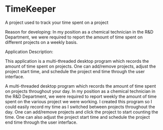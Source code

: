 # TimeKeeper
A project used to track your time spent on a project

Reason for developing: 
In my position as a chemical technician in the R&D Department, we were required to report the amount of time spent on different projects on a weekly basis.  

Application Description: 

This application is a multi-threaded desktop program which records the amount of time spent on projects.  One can add/remove projects, adjust the project start time, and schedule the project end time through the user interface.    

A multi-threaded desktop program which records the amount of time spent on projects throughout your day.  In my position as a chemical technician in the R&D Department, we were required to report weekly the amount of time spent on the various project we were working.  I created this program so I could easily record my time as I switched between projects throughout the day.  One can add/remove projects and click the project to start counting the time. One can also adjust the project start time and schedule the project end time through the user interface.     

